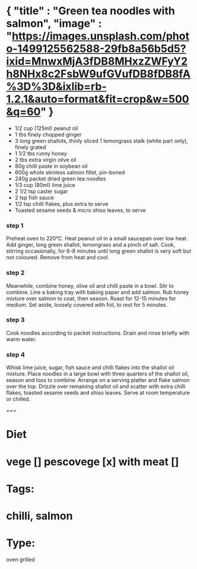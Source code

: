 {
    "title" : "Green tea noodles with salmon",
    "image" : "https://images.unsplash.com/photo-1499125562588-29fb8a56b5d5?ixid=MnwxMjA3fDB8MHxzZWFyY2h8NHx8c2FsbW9ufGVufDB8fDB8fA%3D%3D&ixlib=rb-1.2.1&auto=format&fit=crop&w=500&q=60"
}
===
- 1/2 cup (125ml) peanut oil
- 1 tbs finely chopped ginger
- 3 long green shallots, thinly sliced
1 lemongrass stalk (white part only), finely grated
- 1 1/2 tbs runny honey
- 2 tbs extra virgin olive oil
- 80g chilli paste in soybean oil
- 600g whole skinless salmon fillet, pin-boned
- 240g packet dried green tea noodles
- 1/3 cup (80ml) lime juice
- 2 1/2 tsp caster sugar
- 2 tsp fish sauce
- 1/2 tsp chilli flakes, plus extra to serve
- Toasted sesame seeds & micro shiso leaves, to serve

### step 1
Preheat oven to 220°C. Heat peanut oil in a small saucepan over low heat. Add ginger, long green shallot, lemongrass and a pinch of salt. Cook, stirring occasionally, for 6-8 minutes until long green shallot is very soft but not coloured. Remove from heat and cool.

### step 2
Meanwhile, combine honey, olive oil and chilli paste in a bowl. Stir to combine. Line a baking tray with baking paper and add salmon. Rub honey mixture over salmon to coat, then season. Roast for 12-15 minutes for medium. Set aside, loosely covered with foil, to rest for 5 minutes.

### step 3
Cook noodles according to packet instructions. Drain and rinse briefly with warm water.

### step 4
Whisk lime juice, sugar, fish sauce and chilli flakes into the shallot oil mixture. Place noodles in a large bowl with three quarters of the shallot oil, season and toss to combine. Arrange on a serving platter and flake salmon over the top. Drizzle over remaining shallot oil and scatter with extra chilli flakes, toasted sesame seeds and shiso leaves. Serve at room temperature or chilled.


===
# Diet
vege        []
pescovege   [x]
with meat   []
===
# Tags: 
chilli, salmon
===
# Type:
oven grilled
